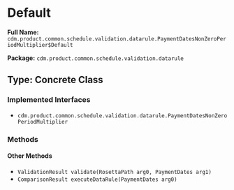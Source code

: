 # Default

**Full Name:** `cdm.product.common.schedule.validation.datarule.PaymentDatesNonZeroPeriodMultiplier$Default`

**Package:** `cdm.product.common.schedule.validation.datarule`

## Type: Concrete Class

### Implemented Interfaces

- `cdm.product.common.schedule.validation.datarule.PaymentDatesNonZeroPeriodMultiplier`

### Methods

#### Other Methods

- `ValidationResult validate(RosettaPath arg0, PaymentDates arg1)`
- `ComparisonResult executeDataRule(PaymentDates arg0)`

